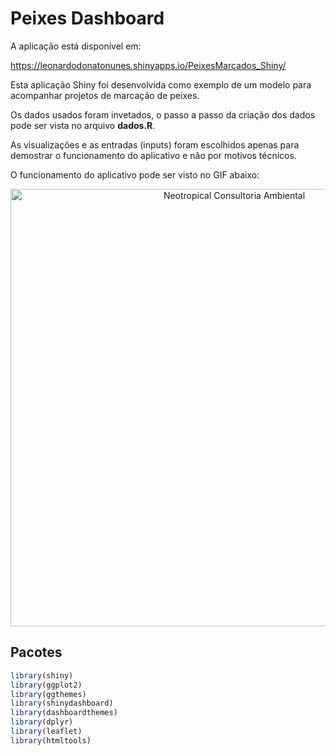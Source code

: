 # Peixes Dashboard

A aplicação está disponível em:

https://leonardodonatonunes.shinyapps.io/PeixesMarcados_Shiny/

Esta aplicação Shiny foi desenvolvida como exemplo de um modelo para acompanhar projetos de marcação de peixes.

Os dados usados foram invetados, o passo a passo da criação dos dados pode ser vista no arquivo **dados.R**.

As visualizações e as entradas (inputs) foram escolhidos apenas para demostrar o funcionamento do aplicativo e não por motivos técnicos. 

O funcionamento do aplicativo pode ser visto no GIF abaixo:

<p align="center">

<img src="www/Shiny_app.gif" alt="Neotropical Consultoria Ambiental" width = "700"> 

</p>

## Pacotes
```r
library(shiny)
library(ggplot2)
library(ggthemes)
library(shinydashboard)
library(dashboardthemes)
library(dplyr)
library(leaflet)
library(htmltools)
```

